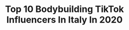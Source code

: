 ---
title: Top 10 Bodybuilding TikTok Influencers In Italy In 2020
description: >-
  Find top bodybuilding TikTok influencers in Italy in 2020. Most popular hashtags: #bodybuilding #love #summer #quarantine.
platform: TikTok
profiles:
  - username: "chiara.gggg"
    fullname: >-
      chiara.ggg
    location: "Italy"
    followers: 8639
    engagement: 394
    commentsToLikes: 0.039668
    id: ckace8z1xlovo0i78geum7u90
    verified: false
    hashtags: "#transformation, #teknolife, #pose, #lake"
  - username: "francesca.pezzano"
    fullname: >-
      𝐅𝐑𝐀𝐍𝐂𝐄𝐒𝐂𝐀
    location: "Italy"
    followers: 33403
    engagement: 777
    commentsToLikes: 0.008425
    id: ck8vsi512doq90j78h4cdonym
    verified: false
    hashtags: "#holiday, #cocker, #healthy, #legs"
  - username: "francescofit93"
    fullname: >-
      Francesco Fontana
    location: "Italy"
    followers: 7735
    engagement: 445
    commentsToLikes: 0.013646
    id: cka6bt1vn1m4w0i78ocpy35tv
    verified: false
    hashtags: "#dogsoftiktok, #tedesco, #panorama, #iostoacasa"
  - username: "meolipa"
    fullname: >-
      Meo 🐙
    location: "Italy"
    followers: 6111
    engagement: 1507
    commentsToLikes: 0.190039
    id: ck9njx4jyi1790j78d61ky5jx
    verified: false
    hashtags: "#topi, #beyondmeat, #mandorla, #crema"
  - username: "noblethomas96"
    fullname: >-
      Noble Thomas
    location: "Italy"
    followers: 2804
    engagement: 4765
    commentsToLikes: 0.502354
    id: cka84abbfsr6e0i78jeiy2wuv
    verified: false
    hashtags: "#100likes, #canonmirrorless, #maturare, #devilchallenge"
  - username: "diventacurioso"
    fullname: >-
      DiventaCurioso
    location: "Italy"
    followers: 21326
    engagement: 1587
    commentsToLikes: 0.025145
    id: ck9nb9i7pavcm0j78w0hfhe46
    verified: false
    hashtags: "#cina, #tatto, #fastfood, #esutiktok"
  - username: "gennycapano"
    fullname: >-
      Genny Capano
    location: "Italy"
    followers: 12624
    engagement: 872
    commentsToLikes: 0.026358
    id: ckacw74x6r8qt0i788n2mthvo
    verified: false
    hashtags: "#espa, #4upage, #cane, #pertee"
  - username: "antoninoaus95"
    fullname: >-
      Antonino
    location: "Italy"
    followers: 160602
    engagement: 870
    commentsToLikes: 0.007660
    id: ck8ke4hu98lqm0j78a8567il7
    verified: false
    hashtags: "#picture, #dile, #favignana, #casadicarta"
  - username: "adrianoveglia"
    fullname: >-
      Adriano Veglia
    location: "Italy"
    followers: 2157
    engagement: 223
    commentsToLikes: 0.019692
    id: ck9k1h7t5gdk50j78tflyv3e4
    verified: false
    hashtags: "#folllowforfollow, #gymworkout, #testus1, #proncipessa"
  - username: "jxgg4_"
    fullname: >-
      Jxgg4
    location: "Italy"
    followers: 8352
    engagement: 331
    commentsToLikes: 0.008008
    id: ck8qh4z2t3jzv0j78rxi7nrrj
    verified: false
    hashtags: "#daru, #oldskool, #newyork, #foru"
---